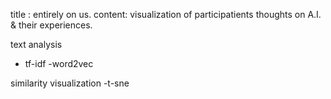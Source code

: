 title : entirely on us.
content: visualization of  participatients thoughts on A.I. & their experiences.

text analysis 
- tf-idf
-word2vec

similarity visualization
-t-sne
